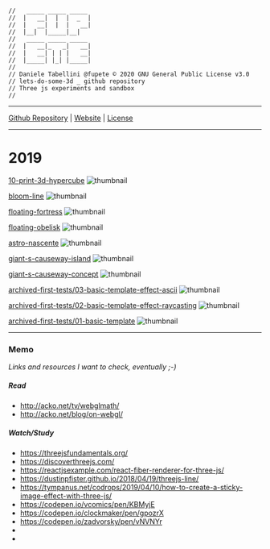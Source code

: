 ```
//   _____ _____ _____  
//  |   __|  |  |  _  |    
//  |   __|  |  |   __|  
//  |__|  |_____|__|     
//   _____ _____ _____  
//  |   __|_   _|   __|  
//  |   __| | | |   __|  
//  |_____| |_| |_____|    
//                       
// Daniele Tabellini @fupete © 2020 GNU General Public License v3.0
// lets-do-some-3d _ github repository
// Three js experiments and sandbox
//
```
-----

[Github Repository](https://github.com/Fupete/lets-do-some-3d) | [Website](https://fupete.github.io/lets-do-some-3d/) | [License](https://github.com/Fupete/lets-do-some-3d/blob/master/LICENSE)

-----

# 2019

[10-print-3d-hypercube](./10-print-3d-hypercube)
![thumbnail](./10-print-3d-hypercube/10-print-3d-hypercube.png)

[bloom-line](./bloom-line)
![thumbnail](./bloom-line/bloom-line.png)

[floating-fortress](./floating-fortress)
![thumbnail](./floating-fortress/floating-fortress.png)

[floating-obelisk](./floating-obelisk)
![thumbnail](./floating-obelisk/floating-obelisk.png)

[astro-nascente](./astro-nascente)
![thumbnail](./astro-nascente/astro-nascente.png)

[giant-s-causeway-island](./giant-s-causeway-island)
![thumbnail](./giant-s-causeway-island/giant-s-causeway-island.png)

[giant-s-causeway-concept](./giant-s-causeway-concept)
![thumbnail](./giant-s-causeway-concept/giant-s-causeway-concept.png)

[archived-first-tests/03-basic-template-effect-ascii](./archived-first-tests/03-basic-template-effect-ascii)
![thumbnail](./archived-first-tests/03-basic-template-effect-ascii/03-basic-template-effect-ascii.png)

[archived-first-tests/02-basic-template-effect-raycasting](./archived-first-tests/02-basic-template-raycasting)
![thumbnail](./archived-first-tests/02-basic-template-raycasting/02-basic-template-raycasting.png)

[archived-first-tests/01-basic-template](./archived-first-tests/01-basic-template)
![thumbnail](./archived-first-tests/01-basic-template/01-basic-template.png)

------

### Memo
_Links and resources I want to check, eventually ;-)_

##### Read
- http://acko.net/tv/webglmath/
- http://acko.net/blog/on-webgl/

##### Watch/Study
- https://threejsfundamentals.org/
- https://discoverthreejs.com/
- https://reactjsexample.com/react-fiber-renderer-for-three-js/
- https://dustinpfister.github.io/2018/04/19/threejs-line/
- https://tympanus.net/codrops/2019/04/10/how-to-create-a-sticky-image-effect-with-three-js/
- https://codepen.io/vcomics/pen/KBMyjE
- https://codepen.io/clockmaker/pen/gpozrX
- https://codepen.io/zadvorsky/pen/vNVNYr
-
-
